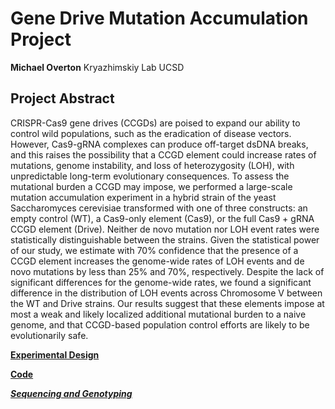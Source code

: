 
# Gene Drive Mutation Accumulation Project
**Michael Overton**
Kryazhimskiy Lab UCSD
   
   
## Project Abstract
CRISPR-Cas9 gene drives (CCGDs) are poised to expand our ability to control wild populations, such as the eradication of disease vectors. However, Cas9-gRNA complexes can produce off-target dsDNA breaks, and this raises the possibility that a CCGD element could increase rates of mutations, genome instability, and loss of heterozygosity (LOH), with unpredictable long-term evolutionary consequences. To assess the mutational burden a CCGD may impose, we performed a large-scale mutation accumulation experiment in a hybrid strain of the yeast Saccharomyces cerevisiae transformed with one of three constructs: an empty control (WT), a Cas9-only element (Cas9), or the full Cas9 + gRNA CCGD element (Drive). Neither de novo mutation nor LOH event rates were statistically distinguishable between the strains. Given the statistical power of our study, we estimate with 70% confidence that the presence of a CCGD element increases the genome-wide rates of LOH events and de novo mutations by less than 25% and 70%, respectively. Despite the lack of significant differences for the genome-wide rates, we found a significant difference in the distribution of LOH events across Chromosome V between the WT and Drive strains. Our results suggest that these elements impose at most a weak and likely localized additional mutational burden to a naive genome, and that CCGD-based population control efforts are likely to be evolutionarily safe.

**[Experimental Design](https://github.com/moverton88/Gene_Drive_MutAccum/edit/master/Experiment_Design.md)**

**[Code](https://github.com/moverton88/Gene_Drive_MutAccum/)**

***[Sequencing and Genotyping]()***
